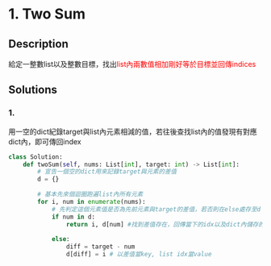 # 1. Two Sum
## Description
給定一整數list以及整數目標，找出<font color="#f00">list內兩數值相加剛好等於目標並回傳indices</font>
## Solutions
### 1. 
用一空的dict紀錄target與list內元素相減的值，若往後查找list內的值發現有對應dict內，即可傳回index

```python
class Solution:
    def twoSum(self, nums: List[int], target: int) -> List[int]:
        # 宣告一個空的dict用來記錄target與元素的差值
        d = {}
        
        # 基本先來個迴圈跑遍list內所有元素
        for i, num in enumerate(nums):
            # 先判定這個元素值是否為先前元素與target的差值，若否則在else處存至d
            if num in d:
                return i, d[num] #找到差值存在，回傳當下的idx以及dict內儲存的idx
                
            else:
                diff = target - num
                d[diff] = i # 以差值當key, list idx當value
```